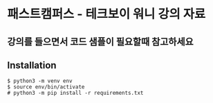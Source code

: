 # 패스트캠퍼스 - 테크보이 워니 강의 자료

## 강의를 들으면서 코드 샘플이 필요할때 참고하세요

## Installation

```
$ python3 -m venv env
$ source env/bin/activate
# python3 -m pip install -r requirements.txt
```
